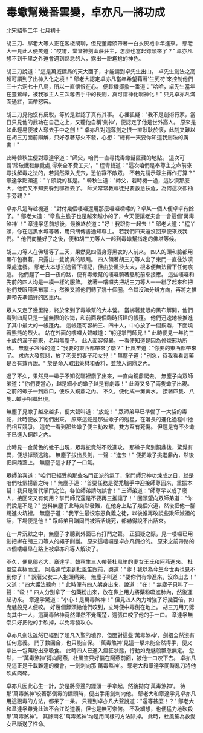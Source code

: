 # 毒蠍幫幾番雲變，卓亦凡一將功成

北宋紹聖二年 七月初十

胡三刀、鄔老大等人正在客棧閑聊，但見董鏢頭帶著一白衣灰袍中年進來。 鄔老大一見此人便笑道："哎唷，堂堂神劍山莊莊主，怎麼也當起鏢頭來了？" 卓亦凡想不到千里之外還會遇到熟悉的人，露出一臉尷尬的神色。

胡三刀說道："這是萬威鏢局的天大面子，才能請到卓先生出山。 卓先生劍法之高超可謂到了出神入化之境！" 鄔老大認定卓亦凡當年希望藉著'生死符'來控制他們三十六洞七十八島，所以一直懷恨在心。 便趁機揶揄一番道："哈哈，卓先生當年在靈鷲峰，被我家主人三次奪去手中的長劍，真可謂神化啊神化！" 只見卓亦凡滿面通紅，面帶怒容。

胡三刀見他沒有反駁，等於是默認了真有其事。 心裡狐疑："我不是劍術行家，當日只見他的武功在自己之上，又聽他自稱'劍神'，便認定了他是世外高人。 原來是如此輕易便被人奪去手中之劍！" 卓亦凡對這奪劍之恨一直耿耿於懷，此刻又難以在胡三刀面前辯解，只好忍著怒火不發，心想："總有一天要你知道我劍法的厲害！"

此時韓秋生便對章達孚道："師父，咱們一直尋找毒蠍幫匿藏的地點。 這次可謂'踏破鐵鞋無覓處,得來全不費工夫'。" 程青雙道："這次咱們是奉尊主之命前來尋找解毒之法的，若貿然深入虎穴，恐怕寡不敵眾。 不若先請示尊主再作打算？" 章達孚點頭道："丫頭說的甚是。" 韓秋生道："師父，若時機一過，這沙漠那麼大，他們又不知要躲到哪裡去了。 師父常常教導徒兒要救急扶危，為何這次卻袖手旁觀？"

卓亦凡這時趁機道："對付幾個嘍囉還用那麼囉囉嗦嗦的？卓某一個人便卓卓有餘了。" 鄔老大道："章島主膽子也是越來越小的了，今天便讓老夫會一會這個'萬毒煞神'！" 章達孚思前想後，最後終於道："好！我跟你一起去！" 鄔老大道："程丫頭，你在這黑水城等著，用飛鴿傳書通知尊主。 若我們四天還沒回來便來找我們。" 他們商量好了之後，便和胡三刀等人一起到毒蠍幫指定的佛塔等候。

胡三刀等人在佛塔等了三天，果然見四個身穿黑衣的人前來。 四人的頭和臉都用黑布包裹著，只露出一雙詭異的眼睛。 四人領著胡三刀等人出了東門一直往沙漠深處進發。 鄔老大本想沿途留下標記，但由於風沙太大，根本便無法留下任何痕迹。 他們趕了一日一夜的路，便有毒蠍幫的嘍囉騎著駱駝前來接應。 這些嘍囉和先前的四人均是一模一樣的服飾。 接著一嘍囉先把胡三刀等人一一綁了起來和把他們雙眼用黑布蒙上，然後又將他們轉了幾十個圈，令其沒法分辨方向，再將之推進預先準備好的囚車內。

眾人又走了幾里路，終於來到了毒蠍幫的大本營。 當綁著雙眼的黑布解開，他們看到四周只是一望無際的沙海，和前面幾個臨時搭建的帳篷。 他們迅速地被推進了其中最大的一帳篷內。 這帳篷可容納三、四十人，中心放了一個銅鼎，下面燒著熊熊的烈火。 站在外面的嘍囉大聲喊道："躬迎掌門師兄！" 此時便見一年約三十歲的漢子前來，名叫無塵子。 此人面容怪異，一看便知道是因為修煉邪功所致。 無塵子冷冷的道："我要的東西都帶來了麼？" 杜風笙道："你要的東西都帶來了。 求你大發慈悲，放了老夫的妻子和女兒！" 無塵子道："別急，待我看看這藥是否有效再說。" 於是命人取出藥材和香料，並放入銅鼎之內。

過了不久，果然見一蠍子不知從哪裡鑽了出來，一直向銅鼎爬去。 無塵子向眾師弟道："你們要當心，越是細小的蠍子越是有劇毒！" 此時又多了兩隻蠍子出現。 之前的蠍子一到鼎口，便跌入銅鼎之內。 不久，便化成一灘黃水。 接著四隻、八隻...蠍子相繼出現。

無塵子見蠍子越來越多，便大聲叫道："放蛇！" 眾師弟早已準備了一大袋的毒蛇，此時便放了牠們出來。 原來這蛇是那些蠍子的剋星，在漫長的進化過程中牠們相互競爭。 這蛇一看到那些蠍子便主動攻擊，雙方互有死傷。 但還是有不少蠍子已進入銅鼎之內。

此時見一金黃色的蠍子出現，眾毒蛇竟然不敢進攻。 那蠍子爬到銅鼎後，驚覺有異，便想掉頭逃跑。 無塵子拔出長劍，一聲："進去！" 便把蠍子挑進鼎內，然後把銅鼎蓋上。 無塵子這才舒了一口氣。

眾師弟喜道："咱們已經受夠那些名門正派的氣了，掌門師兄神功煉成之日，就是咱們吐氣揚眉之時！" 無塵子道："首要任務是從禿驢手中迎接師尊回來，重振本幫！我只是暫代掌門之位，各位師弟請勿誤會！" 三師弟道："師尊早以成了廢人，接回來又有何用？掌門師兄還是不要再三推讓了！" 回頭望向眾師弟道："你們說是不是？" 豈料無塵子此時突然發難，在他身上點了幾個穴道，然後把他一腳踢進火坑裡。 無塵子道："我平生最恨忘恩負義之徒，以後誰再敢說些欺師滅祖的話，下場便是他！" 眾師弟目睹同門被活活燒死，都嚇得說不出話來。

在一片沉默之中，無塵子才聽到外面已有打鬥之聲。 正狐疑之際，見一嘍囉已用劍把綁在胡三刀等人的繩子削斷。 原來這嘍囉是卓亦凡假扮的。 原來之前帶路的四個嘍囉早在路上被卓亦凡等人解決了。

不久，便見鄔老大、章達孚、韓秋生三人帶著杜風笙的妻女王氏和阿燕進來。 杜風笙喜極而泣。 阿燕連忙走到杜風笙跟前，哭道："爹！我以為今生今世再也見不到你了！" 說著父女二人抱頭痛哭。 無塵子叫道："要你們有命進來，沒命出去！" 又道："四大護法聽命！" 此時便有四人躬身出來，說道："在！" 無塵子只叫了一聲："殺！" 四人分別拿了一包藥粉出來，放在鼻上用力將藥粉吸進肺內，然後運起功來。 章達孚驚道："小心！是萬毒煞神！" 但見四人內力增強了好幾百倍，如鬼魅般見人便咬。 好幾個鏢頭給他們咬到，立時便中毒倒在地上。 胡三刀用刀劈向其中一人，這萬毒煞神竟然渾然不覺痛楚，還張口咬了他的手一口。 章達孚無奈只好把他的手砍掉，以免毒發攻心。

卓亦凡劍法雖然已經到了超凡入聖的境界，但面對這些'萬毒煞神'，劍招全然沒有任何意義。 鬥了數回合，也只能自保。 '萬毒煞神'見這一擊未能全然得手，便又拿出一包藥粉出來吸食。 此時四人已進入瘋狂狀態，行動如鬼魅般飄忽無定。 忽然，一'萬毒煞神'搏向阿燕，杜風笙只好擋在阿燕前面，被他一口咬下去。 卓亦凡見這正是千載難逢的機會，一劍刺向那'萬毒煞神'。 鄔老大和章達孚同時亂刀將他砍成肉碎。

卓亦凡因此心生一計，於是將旁邊的鏢頭一手拿起，然後拋向'萬毒煞神'。 待那'萬毒煞神'咬著那倒霉的鏢頭時，便出手用劍刺向他。 鄔老大和章達孚見卓亦凡用這狠毒的方法，都呆了一呆。 只聽到卓亦凡大聲說道："還等甚麼！？" 鄔老大和章達孚雖覺此法不合江湖道義，但也是無可奈何。 不及細想，也便猛力地砍殺那'萬毒煞神'。 其餘兩名'萬毒煞神'均是用同樣的方法除掉。 此時，杜風笙為救愛女已斷送了性命。
